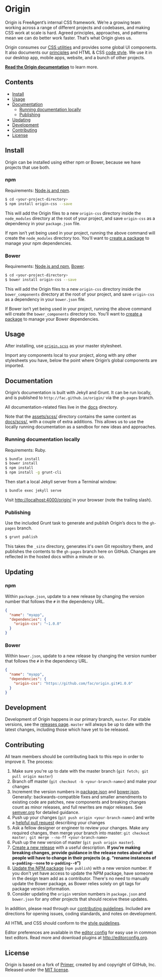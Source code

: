 # Origin

Origin is FreeAgent’s internal CSS framework. We’re a growing team working across a range of different projects and codebases, and making CSS work at scale is hard. Agreed principles, approaches, and patterns mean we can do better work faster. That’s what Origin gives us.

Origin consumes our [CSS utilities](https://github.com/fac/fa-css-utilities) and provides some global UI components. It also documents our [principles](http://fac.github.io/origin/principles/) and HTML & CSS [code style](http://fac.github.io/origin/code-style/). We use it in our desktop app, mobile apps, website, and a bunch of other projects.

[**Read the Origin documentation**](http://fac.github.io/origin/) to learn more.


## Contents

- [Install](#install)
- [Usage](#usage)
- [Documentation](#documentation)
  - [Running documentation locally](#running-documentation-locally)
  - [Publishing](#publishing)
- [Updating](#updating)
- [Development](#development)
- [Contributing](#contributing)
- [License](#license)


## Install

Origin can be installed using either npm or Bower, because we have projects that use both.

### npm
Requirements: [Node.js and npm](http://nodejs.org/download/).

```bash
$ cd <your-project-directory>
$ npm install origin-css --save
```

This will add the Origin files to a new `origin-css` directory inside the `node_modules` directory at the root of your project, and save `origin-css` as a dependency in your `package.json` file.

If npm isn’t yet being used in your project, running the above command will create the `node_modules` directory too. You’ll want to [create a package](https://docs.npmjs.com/cli/init) to manage your npm dependencies.

### Bower
Requirements: [Node.js and npm](http://nodejs.org/download/), [Bower](http://bower.io/).

```bash
$ cd <your-project-directory>
$ bower install origin-css --save
```

This will add the Origin files to a new `origin-css` directory inside the `bower_components` directory at the root of your project, and save `origin-css` as a dependency in your `bower.json` file.

If Bower isn’t yet being used in your project, running the above command will create the `bower_components` directory too. You’ll want to [create a package](http://bower.io/docs/creating-packages/) to manage your Bower dependencies.


## Usage

After installing, use [`origin.scss`](https://github.com/fac/origin/blob/master/assets/scss/origin.scss) as your master stylesheet.

Import any components local to your project, along with any other stylesheets you have, below the point where Origin’s global components are imported.


## Documentation

Origin’s documentation is built with Jekyll and Grunt. It can be run locally, and is published to `http://fac.github.io/origin/` via the `gh-pages` branch.

All documentation-related files live in the [docs](https://github.com/fac/origin/tree/master/docs) directory.

Note that the [assets/scss/](https://github.com/fac/origin/blob/master/assets/scss/origin.scss) directory contains the same content as [docs/scss/](https://github.com/fac/origin/blob/master/docs/assets/scss/origin.scss), with a couple of extra additions. This allows us to use the locally running documentation as a sandbox for new ideas and approaches.


### Running documentation locally

Requirements: Ruby.

```bash
$ bundle install
$ bower install
$ npm install
$ npm install -g grunt-cli
```

Then start a local Jekyll server from a Terminal window:

```bash
$ bundle exec jekyll serve
```

Visit [http://localhost:4000/origin/](http://localhost:4000/origin/) in your browser (note the trailing slash).


### Publishing

Use the included Grunt task to generate and publish Origin’s docs to the `gh-pages` branch.

```bash
$ grunt publish
```

This takes the `_site` directory, generates it's own Git repository there, and publishes the contents to the `gh-pages` branch here on GitHub. Changes are reflected in the hosted docs within a minute or so.


## Updating

### npm

Within `package.json`, update to a new release by changing the version number that follows the `#` in the dependency URL.

```json
{
  "name": "myapp",
  "dependencies": {
    "origin-css": "~1.0.0"
  }
}
```

### Bower

Within `bower.json`, update to a new release by changing the version number that follows the `#` in the dependency URL.

```json
{
  "name": "myapp",
  "dependencies": {
    "origin-css": "https://github.com/fac/origin.git#1.0.0"
  }
}
```


## Development

Development of Origin happens in our primary branch, `master`. For stable versions, see the [releases page](https://github.com/fac/origin/releases). `master` will always be up to date with the latest changes, including those which have yet to be released.


## Contributing

All team members should be contributing back to this repo in order to improve it. The process:

1. Make sure you're up to date with the master branch (`git fetch; git pull origin master`)
2. Branch off master (`git checkout -b <your-branch-name>`) and make your changes
3. Increment the version numbers in [package.json](https://github.com/fac/origin/blob/master/package.json) and [bower.json](https://github.com/fac/origin/blob/master/bower.json). Generally: backwards-compatible fixes and smaller amendments to existing code are patches, new components and breaking changes count as minor releases, and full rewrites are major releases. See [semver.org](http://semver.org/) for detailed guidance.
4. Push up your changes (`git push origin <your-branch-name>`) and write a [helpful pull request](https://github.com/blog/1943-how-to-write-the-perfect-pull-request) describing your changes
5. Ask a fellow designer or engineer to review your changes. Make any required changes, then merge your branch into master: `git checkout master; git merge --no-ff <your-branch-name>`
6. Push up the new version of master (`git push origin master`).
7. [Create a new release](https://help.github.com/articles/creating-releases/) with a useful description. **If you’re making breaking changes, provide guidance in the release notes about what people will have to change in their projects (e.g. “rename instances of `u-padding--none` to `u-padding--0`”)**
8. [Update the NPM package](https://docs.npmjs.com/getting-started/publishing-npm-packages) (`npm publish`) with a new version number. If you don't yet have access to update the NPM package, have someone in the design team add as a contributor. There's no need to manually update the Bower package, as Bower relies solely on git tags for package version information.
9. Consider updating the `origin` version numbers in `package.json` and `bower.json` for any other projects that should receive these updates.

In addition, please read through our [contributing guidelines](https://github.com/fac/origin/blob/master/CONTRIBUTING.md). Included are directions for opening issues, coding standards, and notes on development.

All HTML and CSS should conform to the [style guidelines](http://fac.github.io/origin/code-style/).

Editor preferences are available in the [editor config](https://github.com/fac/origin/blob/master/.editorconfig) for easy use in common text editors. Read more and download plugins at <http://editorconfig.org>.


## License

Origin is based on a fork of [Primer](https://github.com/primer/primer), created by and copyright of GitHub, Inc. Released under the [MIT license](LICENSE.md).
